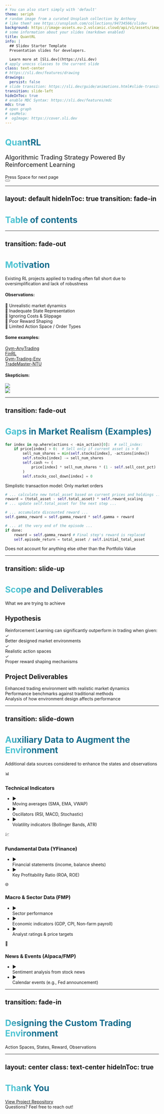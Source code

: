 ```yaml
---
# You can also start simply with 'default'
theme: seriph
# random image from a curated Unsplash collection by Anthony
# like them? see https://unsplash.com/collections/94734566/slidev
background: https://image-assets.eu-2.volcanic.cloud/api/v1/assets/images/211f19435904e82bc0b5d9a45af97a02?webp_fallback=png
# some information about your slides (markdown enabled)
title: QuantRL
info: |
  ## Slidev Starter Template
  Presentation slides for developers.

  Learn more at [Sli.dev](https://sli.dev)
# apply unocss classes to the current slide
class: text-center
# https://sli.dev/features/drawing
drawings:
  persist: false
# slide transition: https://sli.dev/guide/animations.html#slide-transitions
transition: slide-left
hideInToc: true 
# enable MDC Syntax: https://sli.dev/features/mdc
mdc: true
# open graph
# seoMeta:
#  ogImage: https://cover.sli.dev
---
```


# QuantRL

<p class="subtitle">Algorithmic Trading Strategy Powered By Reinforcement Learning</p>

<div @click="$slidev.nav.next" class="mt-12 py-1" hover:bg="white op-10">
  Press Space for next page <carbon:arrow-right />
</div>

<style>
.subtitle {
  opacity: 0.9;
  font-weight: 500;
  font-size: 1.25rem;
}
</style>

<div class="abs-br m-6 text-xl">
  <button @click="$slidev.nav.openInEditor()" title="Open in Editor" class="slidev-icon-btn">
    <carbon:edit />
  </button>
  <a href="https://github.com/slidevjs/slidev" target="_blank" class="slidev-icon-btn">
    <carbon:logo-github />
  </a>
</div>

---
layout: default
hideInToc: true
transition: fade-in
---


# Table of contents

<Toc maxDepth="1"></Toc>

<style>
h1 {
  background-color: #2B90B6;
  background-image: linear-gradient(45deg, #4EC5D4 10%, #146b8c 20%);
  background-size: 100%;
  -webkit-background-clip: text;
  -moz-background-clip: text;
  -webkit-text-fill-color: transparent;
  -moz-text-fill-color: transparent;
}
</style>

---
transition: fade-out
---

# Motivation
<div class="text-gray-500 mb-4 text-lg">Existing RL projects applied to trading often fall short due to oversimplification and lack of robustness</div>
<div class="grid grid-cols-12 gap-0">

<div class="col-span-5 pr-4">

<h4 
  class="text-blue-600 mb-3 flex items-center text-lg"
  v-motion
  :initial="{ opacity: 0 }"
  :enter="{ opacity: 1, transition: { delay: 300, duration: 300 } }"
>
  <carbon-search class="mr-2" /> Observations:
</h4>

<div v-motion :initial="{ y: 50, opacity: 0 }" :enter="{ y: 0, opacity: 1, transition: { delay: 400, duration: 300 } }">
  <div class="mb-4">
    <div v-motion :initial="{ x: -50, opacity: 0 }" :enter="{ x: 0, opacity: 1, transition: { delay: 500, duration: 200 } }" class="flex items-center"><span class="mr-2">📝</span> Unrealistic market dynamics</div>
    <div v-motion :initial="{ x: -50, opacity: 0 }" :enter="{ x: 0, opacity: 1, transition: { delay: 600, duration: 200 } }" class="flex items-center"><span class="mr-2">🧩</span> Inadequate State Representation</div>
    <div v-motion :initial="{ x: -50, opacity: 0 }" :enter="{ x: 0, opacity: 1, transition: { delay: 700, duration: 200 } }" class="flex items-center"><span class="mr-2">💸</span> Ignoring Costs & Slippage</div>
    <div v-motion :initial="{ x: -50, opacity: 0 }" :enter="{ x: 0, opacity: 1, transition: { delay: 800, duration: 200 } }" class="flex items-center"><span class="mr-2">🤔</span> Poor Reward Shaping</div>
    <div v-motion :initial="{ x: -50, opacity: 0 }" :enter="{ x: 0, opacity: 1, transition: { delay: 900, duration: 200 } }" class="flex items-center"><span class="mr-2">🛒</span> Limited Action Space / Order Types</div>
  </div>
</div>

<div v-motion :initial="{ y: 50, opacity: 0 }" :enter="{ y: 0, opacity: 1, transition: { delay: 1100, duration: 300 } }">
  <h4 
      class="text-blue-600 mb-3 flex items-center text-lg"
      v-motion
      :initial="{ opacity: 0 }"
      :enter="{ opacity: 1, transition: { delay: 1100, duration: 300 } }"
    >
      <div class="i-carbon-catalog mr-2"></div> Some examples:
    </h4>

  <div class="space-y-3 text-sm">
    <div v-motion :initial="{ x: -50, opacity: 0 }" :enter="{ x: 0, opacity: 1, transition: { delay: 1200, duration: 200 } }">
      <a href="https://github.com/AminHP/gym-anytrading" target="_blank" class="inline-flex items-center px-3 py-1 rounded-full bg-gray-100 hover:bg-blue-100 transition-colors border border-gray-200 hover:border-blue-300">
        <carbon:logo-github class="mr-1 text-blue-600" /> <span class="font-medium">Gym-AnyTrading</span>
      </a>
    </div>
    <div v-motion :initial="{ x: -50, opacity: 0 }" :enter="{ x: 0, opacity: 1, transition: { delay: 1300, duration: 200 } }">
      <a href="https://github.com/AI4Finance-Foundation/FinRL" target="_blank" class="inline-flex items-center px-3 py-1 rounded-full bg-gray-100 hover:bg-blue-100 transition-colors border border-gray-200 hover:border-blue-300">
        <carbon:logo-github class="mr-1 text-blue-600" /> <span class="font-medium">FinRL</span>
      </a>
    </div>
    <div v-motion :initial="{ x: -50, opacity: 0 }" :enter="{ x: 0, opacity: 1, transition: { delay: 1400, duration: 200 } }">
      <a href="https://github.com/ClementPerroud/Gym-Trading-Env" target="_blank" class="inline-flex items-center px-3 py-1 rounded-full bg-gray-100 hover:bg-blue-100 transition-colors border border-gray-200 hover:border-blue-300">
        <carbon:logo-github class="mr-1 text-blue-600" /> <span class="font-medium">Gym-Trading-Env</span>
      </a>
    </div>
    <div v-motion :initial="{ x: -50, opacity: 0 }" :enter="{ x: 0, opacity: 1, transition: { delay: 1500, duration: 200 } }">
      <a href="https://github.com/TradeMaster-NTU/TradeMaster" target="_blank" class="inline-flex items-center px-3 py-1 rounded-full bg-gray-100 hover:bg-blue-100 transition-colors border border-gray-200 hover:border-blue-300">
        <carbon:logo-github class="mr-1 text-blue-600" /> <span class="font-medium">TradeMaster-NTU</span>
      </a>
    </div>
  </div>
</div>

</div>

<div class="col-span-7 pl-4" v-motion :initial="{ x: 100, opacity: 0 }" :enter="{ x: 0, opacity: 1, transition: { delay: 400, duration: 400 } }">
  <h4 
    class="text-blue-600 mb-3 flex items-center text-lg"
    v-motion
    :initial="{ opacity: 0 }"
    :enter="{ opacity: 1, transition: { delay: 500, duration: 300 } }"
  >
    <div class="i-carbon-warning-alt mr-2"></div> Skepticism:
  </h4>
  <div class="flex flex-col space-y-6">
    <div class="relative">
      <img v-motion :initial="{ scale: 0.8, opacity: 0 }" :enter="{ scale: 1, opacity: 1, transition: { delay: 1000, duration: 400 } }" src="./imgs/1744444356610.jpg" class="w-4/5 shadow-lg rounded-md hover:scale-105 transition-transform duration-300">
    </div>
    <div class="relative">
      <img v-motion :initial="{ scale: 0.8, opacity: 0 }" :enter="{ scale: 1, opacity: 1, transition: { delay: 1400, duration: 400 } }" src="./imgs/1744444286732.jpg" class="w-2/3 shadow-lg rounded-md hover:scale-105 transition-transform duration-300">
    </div>
  </div>
</div>
</div>

<style>
h1 {
  background-color: #2B90B6;
  background-image: linear-gradient(45deg, #4EC5D4 10%, #146b8c 20%);
  background-size: 100%;
  -webkit-background-clip: text;
  -moz-background-clip: text;
  -webkit-text-fill-color: transparent;
  -moz-text-fill-color: transparent;
}
</style>

---
transition: fade-out
---


# Gaps in Market Realism (Examples)

<div class="col-span-8" v-motion :initial="{ x: -50, opacity: 0 }" :enter="{ x: 0, opacity: 1, transition: { duration: 500 } }">

```python {4-7} {scale: 0.9}
for index in np.where(actions < -min_action)[0]:  # sell_index:
    if price[index] > 0:  # Sell only if current asset is > 0
        sell_num_shares = min(self.stocks[index], -actions[index])
        self.stocks[index] -= sell_num_shares
        self.cash += (
            price[index] * sell_num_shares * (1 - self.sell_cost_pct)
        )
        self.stocks_cool_down[index] = 0
```
<div class="text-sm text-gray-500 mt-2">
  Simplistic transaction model: Only market orders
</div>

```python
# ... calculate new total_asset based on current prices and holdings ...
reward = (total_asset - self.total_asset) * self.reward_scaling
# ... update self.total_asset for the next step ...

# ... accumulate discounted reward ...
self.gamma_reward = self.gamma_reward * self.gamma + reward

# ... at the very end of the episode ...
if done:
    reward = self.gamma_reward # Final step's reward is replaced
    self.episode_return = total_asset / self.initial_total_asset
```
<div class="text-sm text-gray-500 mt-2">
  Does not account for anything else other than the Portfolio Value
</div>


</div>

<style>
h1 {
  background-color: #2B90B6;
  background-image: linear-gradient(45deg, #4EC5D4 10%, #146b8c 20%);
  background-size: 100%;
  -webkit-background-clip: text;
  -moz-background-clip: text;
  -webkit-text-fill-color: transparent;
  -moz-text-fill-color: transparent;
}
</style>

---
transition: slide-up
---

# Scope and Deliverables
What we are trying to achieve

<div class="grid grid-cols-2 gap-8">
<div v-motion :initial="{ x: -100, opacity: 0 }" :enter="{ x: 0, opacity: 1, transition: { duration: 800 } }" class="bg-white bg-opacity-90 p-6 rounded-lg shadow-md border-l-4 border-green-500">

## Hypothesis
<div class="text-gray-600 mb-6 text-lg font-light">Reinforcement Learning can significantly outperform in trading when given:</div>


<div class="space-y-4">
  <div class="flex items-start">
    <div class="text-green-500 text-xl mr-3">✓</div>
    <div>Better designed market environments</div>
  </div>
  <div class="flex items-start">
    <div class="text-green-500 text-xl mr-3">✓</div>
    <div>Realistic action spaces</div>
  </div>
  <div class="flex items-start">
    <div class="text-green-500 text-xl mr-3">✓</div>
    <div>Proper reward shaping mechanisms</div>
  </div>
</div>
</div>

<div v-motion :initial="{ x: 100, opacity: 0 }" :enter="{ x: 0, opacity: 1, transition: { duration: 800, delay: 300 } }" class="bg-white bg-opacity-90 p-6 rounded-lg shadow-md border-l-4 border-blue-500">

## Project Deliverables
<div class="space-y-4 mt-4">
  <div class="flex items-start">
    <div v-motion :initial="{ scale: 0, opacity: 0 }" :enter="{ scale: 1, opacity: 1, transition: { delay: 800, duration: 300 } }" class="flex-shrink-0 h-10 w-10 flex items-center justify-center rounded-full bg-blue-100 text-blue-600 mr-3">
      <div class="i-carbon-finance text-xl"></div>
    </div>
    <div class="pt-1">Enhanced trading environment with realistic market dynamics</div>
  </div>
  <div class="flex items-start">
    <div v-motion :initial="{ scale: 0, opacity: 0 }" :enter="{ scale: 1, opacity: 1, transition: { delay: 1000, duration: 300 } }" class="flex-shrink-0 h-10 w-10 flex items-center justify-center rounded-full bg-blue-100 text-blue-600 mr-3">
      <div class="i-carbon-bar-chart-line-data text-xl"></div>
    </div>
    <div class="pt-1">Performance benchmarks against traditional methods</div>
  </div>
  <div class="flex items-start">
    <div v-motion :initial="{ scale: 0, opacity: 0 }" :enter="{ scale: 1, opacity: 1, transition: { delay: 1200, duration: 300 } }" class="flex-shrink-0 h-10 w-10 flex items-center justify-center rounded-full bg-blue-100 text-blue-600 mr-3">
      <div class="i-carbon-analytics text-xl"></div>
    </div>
    <div class="pt-1">Analysis of how environment design affects performance</div>
  </div>
</div>
</div>
</div>


<style>
h1 {
  background-color: #2B90B6;
  background-image: linear-gradient(45deg, #4EC5D4 10%, #146b8c 20%);
  background-size: 100%;
  -webkit-background-clip: text;
  -moz-background-clip: text;
  -webkit-text-fill-color: transparent;
  -moz-text-fill-color: transparent;
}
</style>

---
transition: slide-down
---

# Auxiliary Data to Augment the Environment
Additional data sources considered to enhance the states and observations

<div class="grid grid-cols-2 gap-x-8 gap-y-6 mt-4">
  <div v-motion :initial="{ y: 50, opacity: 0 }" :enter="{ y: 0, opacity: 1, transition: { delay: 300 } }">
    <div class="flex items-center mb-2">
      <div class="h-8 w-8 rounded-full bg-blue-100 flex items-center justify-center mr-2 text-lg">
        📊
      </div>
      <h3 class="text-lg font-semibold text-blue-600">Technical Indicators</h3>
    </div>
    <ul class="ml-10 space-y-1 text-sm text-gray-700">
      <li class="flex items-center">
        <div class="text-blue-500 mr-2 text-xs">▶</div>
        Moving averages (SMA, EMA, VWAP)
      </li>
      <li class="flex items-center">
        <div class="text-blue-500 mr-2 text-xs">▶</div>
        Oscillators (RSI, MACD, Stochastic)
      </li>
      <li class="flex items-center">
        <div class="text-blue-500 mr-2 text-xs">▶</div>
        Volatility indicators (Bollinger Bands, ATR)
      </li>
    </ul>
  </div>

  <div v-motion :initial="{ y: 50, opacity: 0 }" :enter="{ y: 0, opacity: 1, transition: { delay: 450 } }">
    <div class="flex items-center mb-2">
      <div class="h-8 w-8 rounded-full bg-green-100 flex items-center justify-center mr-2 text-lg">
        💹
      </div>
      <h3 class="text-lg font-semibold text-green-600">Fundamental Data (YFinance)</h3>
    </div>
    <ul class="ml-10 space-y-1 text-sm text-gray-700">
      <li class="flex items-center">
        <div class="text-green-500 mr-2 text-xs">▶</div>
        Financial statements (income, balance sheets)
      </li>
      <li class="flex items-center">
        <div class="text-green-500 mr-2 text-xs">▶</div>
        Key Profitability Ratio (ROA, ROE)
      </li>
    </ul>
  </div>

  <div v-motion :initial="{ y: 50, opacity: 0 }" :enter="{ y: 0, opacity: 1, transition: { delay: 600 } }">
    <div class="flex items-center mb-2">
      <div class="h-8 w-8 rounded-full bg-amber-100 flex items-center justify-center mr-2 text-lg">
        🌐
      </div>
      <h3 class="text-lg font-semibold text-amber-600">Macro & Sector Data (FMP)</h3>
    </div>
    <ul class="ml-10 space-y-1 text-sm text-gray-700">
      <li class="flex items-center">
        <div class="text-amber-500 mr-2 text-xs">▶</div>
        Sector performance
      </li>
      <li class="flex items-center">
        <div class="text-amber-500 mr-2 text-xs">▶</div>
        Economic indicators (GDP, CPI, Non-farm payroll)
      </li>
      <li class="flex items-center">
        <div class="text-amber-500 mr-2 text-xs">▶</div>
        Analyst ratings & price targets
      </li>
    </ul>
  </div>

  <div v-motion :initial="{ y: 50, opacity: 0 }" :enter="{ y: 0, opacity: 1, transition: { delay: 750 } }">
    <div class="flex items-center mb-2">
      <div class="h-8 w-8 rounded-full bg-purple-100 flex items-center justify-center mr-2 text-lg">
        📰
      </div>
      <h3 class="text-lg font-semibold text-purple-600">News & Events (Alpaca/FMP)</h3>
    </div>
    <ul class="ml-10 space-y-1 text-sm text-gray-700">
      <li class="flex items-center">
        <div class="text-purple-500 mr-2 text-xs">▶</div>
        Sentiment analysis from stock news
      </li>
      <li class="flex items-center">
        <div class="text-purple-500 mr-2 text-xs">▶</div>
        Calendar events (e.g., Fed announcement)
      </li>
    </ul>
  </div>
</div>

<style>
h1 {
  background-color: #2B90B6;
  background-image: linear-gradient(45deg, #4EC5D4 10%, #146b8c 20%);
  background-size: 100%;
  -webkit-background-clip: text;
  -moz-background-clip: text;
  -webkit-text-fill-color: transparent;
  -moz-text-fill-color: transparent;
}
</style>

---
transition: fade-in
---
# Designing the Custom Trading Environment
Action Spaces, States, Reward, Observations

<style>
h1 {
  background-color: #2B90B6;
  background-image: linear-gradient(45deg, #4EC5D4 10%, #146b8c 20%);
  background-size: 100%;
  -webkit-background-clip: text;
  -moz-background-clip: text;
  -webkit-text-fill-color: transparent;
  -moz-text-fill-color: transparent;
}
</style>

---
layout: center
class: text-center
hideInToc: true 
---

# Thank You

<div class="mt-8">
  <a 
    href="https://github.com/whanyu1212/QuantRL" 
    target="_blank" 
    class="inline-flex items-center px-6 py-3 rounded-lg bg-blue-600 text-white font-semibold shadow-md hover:bg-blue-700 transition-colors duration-300"
  >
    <carbon:logo-github class="mr-2" />
    View Project Repository
  </a>
</div>

<div class="mt-6 text-gray-500 text-sm">
  Questions? Feel free to reach out!
</div>
